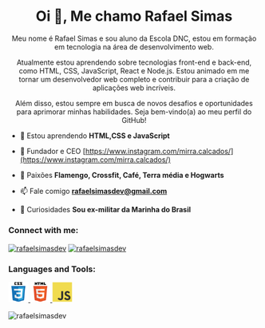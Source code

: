 <h1 align="center">Oi 👋, Me chamo Rafael Simas</h1>
<div align="center"><p>Meu nome é Rafael Simas e sou aluno da Escola DNC, estou em formação em tecnologia na área de desenvolvimento web.</p> <p>Atualmente estou aprendendo sobre tecnologias front-end e back-end, como HTML, CSS, JavaScript, React e Node.js. Estou animado em me tornar um desenvolvedor web completo e contribuir para a criação de aplicações web incríveis.</p> <p>Além disso, estou sempre em busca de novos desafios e oportunidades para aprimorar minhas habilidades. Seja bem-vindo(a) ao meu perfil do GitHub!</p></div>

- 🌱 Estou aprendendo **HTML,CSS e JavaScript**

- 💼 Fundador e CEO [https://www.instagram.com/mirra.calcados/](https://www.instagram.com/mirra.calcados/)

- 💬 Paixões **Flamengo, Crossfit, Café, Terra média e Hogwarts**

- 📫 Fale comigo **rafaelsimasdev@gmail.com**

- 🤔 Curiosidades **Sou ex-militar da Marinha do Brasil**

<h3 align="left">Connect with me:</h3>
<p align="left">
<a href="https://linkedin.com/in/rafaelsimasdev" target="blank"><img align="center" src="https://raw.githubusercontent.com/rahuldkjain/github-profile-readme-generator/master/src/images/icons/Social/linked-in-alt.svg" alt="rafaelsimasdev" height="30" width="40" /></a>
<a href="https://instagram.com/rafaelsimasdev" target="blank"><img align="center" src="https://raw.githubusercontent.com/rahuldkjain/github-profile-readme-generator/master/src/images/icons/Social/instagram.svg" alt="rafaelsimasdev" height="30" width="40" /></a>
</p>

<h3 align="left">Languages and Tools:</h3>
<p align="left"> <a href="https://www.w3schools.com/css/" target="_blank" rel="noreferrer"> <img src="https://raw.githubusercontent.com/devicons/devicon/master/icons/css3/css3-original-wordmark.svg" alt="css3" width="40" height="40"/> </a> <a href="https://www.w3.org/html/" target="_blank" rel="noreferrer"> <img src="https://raw.githubusercontent.com/devicons/devicon/master/icons/html5/html5-original-wordmark.svg" alt="html5" width="40" height="40"/> </a> <a href="https://developer.mozilla.org/en-US/docs/Web/JavaScript" target="_blank" rel="noreferrer"> <img src="https://raw.githubusercontent.com/devicons/devicon/master/icons/javascript/javascript-original.svg" alt="javascript" width="40" height="40"/> </a> </p>

<p><img align="center" src="https://github-readme-stats.vercel.app/api/top-langs?username=rafaelsimasdev&show_icons=true&locale=en&layout=compact" alt="rafaelsimasdev" /></p>
